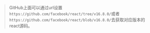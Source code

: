 

> GitHub上面可以通过url设置`https://github.com/facebook/react/tree/v16.8.0/`或者`https://github.com/facebook/react/blob/v16.8.0/`去获取对应版本的react源码。